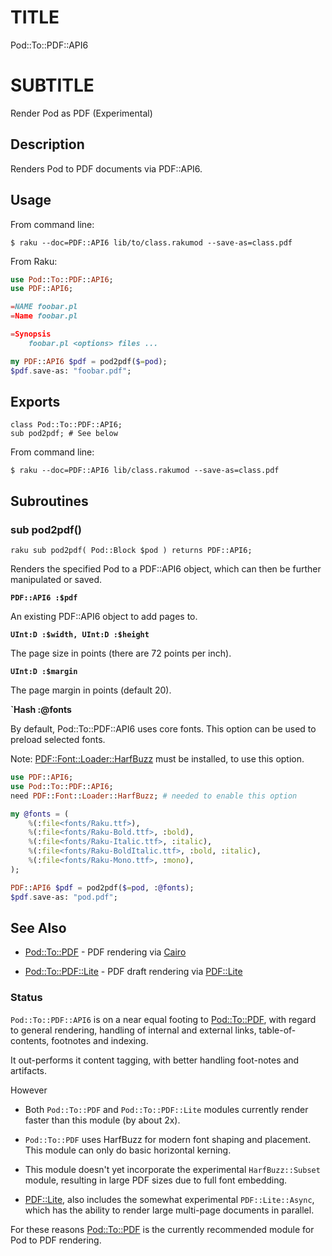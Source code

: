 TITLE
=====

Pod::To::PDF::API6

SUBTITLE
========

Render Pod as PDF (Experimental)

Description
-----------

Renders Pod to PDF documents via PDF::API6.

Usage
-----

From command line:

    $ raku --doc=PDF::API6 lib/to/class.rakumod --save-as=class.pdf

From Raku:

```raku
use Pod::To::PDF::API6;
use PDF::API6;

=NAME foobar.pl
=Name foobar.pl

=Synopsis
    foobar.pl <options> files ...

my PDF::API6 $pdf = pod2pdf($=pod);
$pdf.save-as: "foobar.pdf";
```

Exports
-------

    class Pod::To::PDF::API6;
    sub pod2pdf; # See below

From command line:

```shell
$ raku --doc=PDF::API6 lib/class.rakumod --save-as=class.pdf
```

Subroutines
-----------

### sub pod2pdf()

```raku sub pod2pdf( Pod::Block $pod ) returns PDF::API6; ```

Renders the specified Pod to a PDF::API6 object, which can then be further manipulated or saved.

**`PDF::API6 :$pdf`**

An existing PDF::API6 object to add pages to.

**`UInt:D :$width, UInt:D :$height`**

The page size in points (there are 72 points per inch).

**`UInt:D :$margin`**

The page margin in points (default 20).

**`Hash :@fonts**

By default, Pod::To::PDF::API6 uses core fonts. This option can be used to preload selected fonts.

Note: [PDF::Font::Loader::HarfBuzz](https://pdf-raku.github.io/PDF-Font-Loader-HarfBuzz-raku/) must be installed, to use this option.

```raku
use PDF::API6;
use Pod::To::PDF::API6;
need PDF::Font::Loader::HarfBuzz; # needed to enable this option

my @fonts = (
    %(:file<fonts/Raku.ttf>),
    %(:file<fonts/Raku-Bold.ttf>, :bold),
    %(:file<fonts/Raku-Italic.ttf>, :italic),
    %(:file<fonts/Raku-BoldItalic.ttf>, :bold, :italic),
    %(:file<fonts/Raku-Mono.ttf>, :mono),
);

PDF::API6 $pdf = pod2pdf($=pod, :@fonts);
$pdf.save-as: "pod.pdf";
```

See Also
--------

  * [Pod::To::PDF](https://github.com/pod-to-pdf/Pod-To-PDF-raku) - PDF rendering via [Cairo](https://github.com/timo/cairo-p6)

  * [Pod::To::PDF::Lite](https://github.com/pod-to-pdf/Pod-To-PDF-Lite-raku) - PDF draft rendering via [PDF::Lite](https://github.com/pod-to-pdf/PDF-Lite-raku)

### Status

`Pod::To::PDF::API6` is on a near equal footing to [Pod::To::PDF](https://github.com/pod-to-pdf/Pod-To-PDF-raku), with regard to general rendering, handling of internal and external links, table-of-contents, footnotes and indexing.

It out-performs it content tagging, with better handling foot-notes and artifacts.

However

  * Both `Pod::To::PDF` and `Pod::To::PDF::Lite` modules currently render faster than this module (by about 2x).

  * `Pod::To::PDF` uses HarfBuzz for modern font shaping and placement. This module can only do basic horizontal kerning.

  * This module doesn't yet incorporate the experimental `HarfBuzz::Subset` module, resulting in large PDF sizes due to full font embedding.

  * [PDF::Lite](https://github.com/pod-to-pdf/PDF-Lite-raku), also includes the somewhat experimental `PDF::Lite::Async`, which has the ability to render large multi-page documents in parallel.

For these reasons [Pod::To::PDF](https://github.com/pod-to-pdf/Pod-To-PDF-raku) is the currently recommended module for Pod to PDF rendering.

